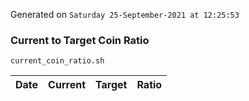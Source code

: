 Generated on `Saturday 25-September-2021 at 12:25:53`

### Current to Target Coin Ratio
`current_coin_ratio.sh`

Date|Current|Target|Ratio
---|---|---|---
